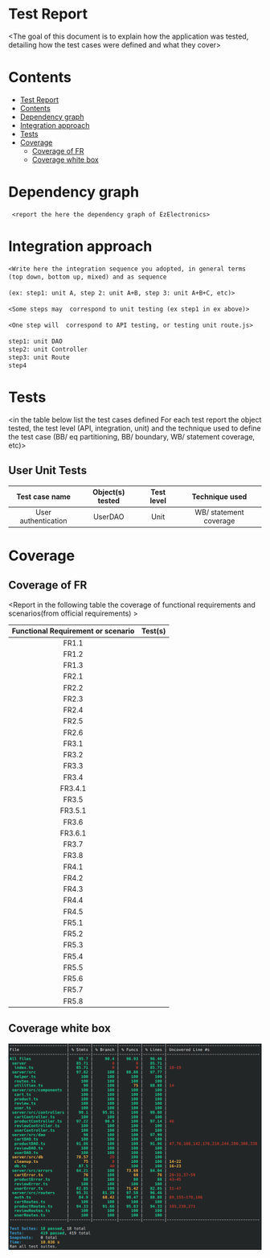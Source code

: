 # Test Report

<The goal of this document is to explain how the application was tested, detailing how the test cases were defined and what they cover>

# Contents

- [Test Report](#test-report)
- [Contents](#contents)
- [Dependency graph](#dependency-graph)
- [Integration approach](#integration-approach)
- [Tests](#tests)
- [Coverage](#coverage)
  - [Coverage of FR](#coverage-of-fr)
  - [Coverage white box](#coverage-white-box)

# Dependency graph

     <report the here the dependency graph of EzElectronics>

# Integration approach

    <Write here the integration sequence you adopted, in general terms (top down, bottom up, mixed) and as sequence
    
    (ex: step1: unit A, step 2: unit A+B, step 3: unit A+B+C, etc)>
    
    <Some steps may  correspond to unit testing (ex step1 in ex above)>
    
    <One step will  correspond to API testing, or testing unit route.js>
    
    step1: unit DAO
    step2: unit Controller
    step3: unit Route
    step4

# Tests

<in the table below list the test cases defined For each test report the object tested, the test level (API, integration, unit) and the technique used to define the test case (BB/ eq partitioning, BB/ boundary, WB/ statement coverage, etc)> <split the table if needed>

## User Unit Tests

|   Test case name    | Object(s) tested | Test level |     Technique used     |
| :-----------------: | :--------------: | :--------: | :--------------------: |
| User authentication |     UserDAO      |    Unit    | WB/ statement coverage |

# Coverage

## Coverage of FR

<Report in the following table the coverage of functional requirements and scenarios(from official requirements) >

| Functional Requirement or scenario | Test(s) |
| :--------------------------------: | :-----: |
|               FR1.1                |         |
|               FR1.2                |         |
|               FR1.3                |         |
|               FR2.1                |         |
|               FR2.2                |         |
|               FR2.3                |         |
|               FR2.4                |         |
|               FR2.5                |         |
|               FR2.6                |         |
|               FR3.1                |         |
|               FR3.2                |         |
|               FR3.3                |         |
|               FR3.4                |         |
|              FR3.4.1               |         |
|               FR3.5                |         |
|              FR3.5.1               |         |
|               FR3.6                |         |
|              FR3.6.1               |         |
|               FR3.7                |         |
|               FR3.8                |         |
|               FR4.1                |         |
|               FR4.2                |         |
|               FR4.3                |         |
|               FR4.4                |         |
|               FR4.5                |         |
|               FR5.1                |         |
|               FR5.2                |         |
|               FR5.3                |         |
|               FR5.4                |         |
|               FR5.5                |         |
|               FR5.6                |         |
|               FR5.7                |         |
|               FR5.8                |         |

## Coverage white box

![coverage](Immagini/coverage.png)
